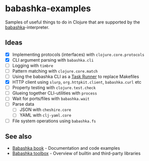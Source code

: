 # babashka-examples

Samples of useful things to do in Clojure that are supported by the [babashka](https://github.com/babashka/babashka)-interpreter.

## Ideas

- [x] Implementing protocols (interfaces) with `clojure.core.protocols`
- [x] CLI argument parsing with `babashka.cli`
- [ ] Logging with `timbre`
- [ ] Pattern matching with `clojure.core.match`
- [ ] Using the babashka CLI as a [Task Runner](https://book.babashka.org/#tasks) to replace Makefiles
- [x] HTTP client using `slurp`, `org.httpkit.client`, `babashka.curl` etc
- [ ] Property testing with `clojure.test.check`
- [ ] Glueing together CLI-utilities with `process`
- [ ] Wait for ports/files with `babashka.wait`
- [ ] Parse data
  - [ ] JSON with `cheshire.core`
  - [ ] YAML with `clj-yaml.core`
- [ ] File system operations using `babashka.fs`

## See also

- [Babashka book](https://book.babashka.org) - Documentation and code examples
- [Babashka toolbox](https://babashka.org/toolbox) - Overview of builtin and third-party libraries
